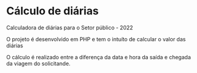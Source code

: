 # Cálculo de diárias
Calculadora de diárias para o Setor público - 2022

O projeto é desenvolvido em PHP e tem o intuíto de calcular o valor das diárias 

O cálculo é realizado entre a diferença da data e hora da saída e chegada da viagem do solicitande.
